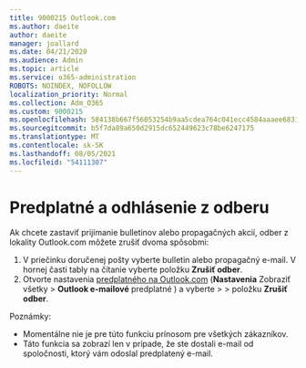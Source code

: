```yaml
---
title: 9000215 Outlook.com
ms.author: daeite
author: daeite
manager: joallard
ms.date: 04/21/2020
ms.audience: Admin
ms.topic: article
ms.service: o365-administration
ROBOTS: NOINDEX, NOFOLLOW
localization_priority: Normal
ms.collection: Adm_O365
ms.custom: 9000215
ms.openlocfilehash: 584138b667f56053254b9aa5cdea764c041ecc4584aaaee683107f21b14d61e3
ms.sourcegitcommit: b5f7da89a650d2915dc652449623c78be6247175
ms.translationtype: MT
ms.contentlocale: sk-SK
ms.lasthandoff: 08/05/2021
ms.locfileid: "54111307"
---
```

# <a name="subscriptions-and-unsubscribing"></a>Predplatné a odhlásenie z odberu

Ak chcete zastaviť prijímanie bulletinov alebo propagačných akcií, odber z lokality Outlook.com môžete zrušiť dvoma spôsobmi:

1. V priečinku doručenej pošty vyberte bulletin alebo propagačný e-mail. V hornej časti tably na čítanie vyberte položku **Zrušiť odber**.
2. Otvorte nastavenia [predplatného na Outlook.com](https://outlook.live.com/mail/options/mail/brandsSubscriptions) (**Nastavenia** Zobraziť všetky  >  **Outlook e-mailové** predplatné ) a vyberte  >    >  položku **Zrušiť odber**.

Poznámky:

- Momentálne nie je pre túto funkciu prínosom pre všetkých zákazníkov.
- Táto funkcia sa zobrazí len v prípade, že ste dostali e-mail od spoločnosti, ktorý vám odoslal predplatený e-mail.